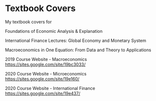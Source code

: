 # Textbook Covers

My textbook covers for 

Foundations of Economic Analysis & Explanation

International Finance Lectures: Global Economy and Monetary System

Macroeconomics in One Equation: From Data and Theory to Applications



2019 Course Website - Macroeconomics
https://sites.google.com/site/19bc3033/

2020 Course Website - Microeconomics
https://sites.google.com/site/19e160/

2020 Course Website - International Finance
https://sites.google.com/site/19e437/


